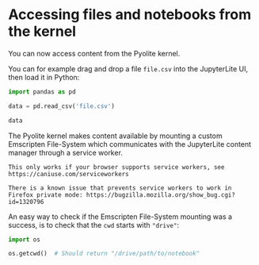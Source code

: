 # Accessing files and notebooks from the kernel

You can now access content from the Pyolite kernel.

You can for example drag and drop a file `file.csv` into the JupyterLite UI, then load
it in Python:

```py
import pandas as pd

data = pd.read_csv('file.csv')

data
```

The Pyolite kernel makes content available by mounting a custom Emscripten File-System
which communicates with the JupyterLite content manager through a service worker.

```{note}
This only works if your browser supports service workers, see https://caniuse.com/serviceworkers

There is a known issue that prevents service workers to work in Firefox private mode: https://bugzilla.mozilla.org/show_bug.cgi?id=1320796
```

An easy way to check if the Emscripten File-System mounting was a success, is to check
that the `cwd` starts with `"drive"`:

```py
import os

os.getcwd()  # Should return "/drive/path/to/notebook"
```

[emscripten-notebook]:
  https://github.com/jupyterlite/jupyterlite/blob/main/examples/pyolite/emscripten-filesystem.ipynb

